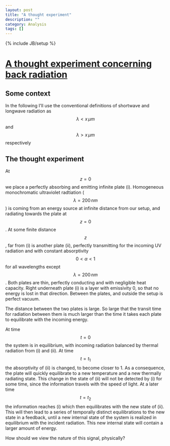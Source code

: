 ```yaml
---
layout: post
title: "A thought experiment"
description: ""
category: Analysis
tags: []
---
```

{% include JB/setup %}

# [A thought experiment concerning back radiation](http://hansbrenna.github.io/analysis/2016/05/09/a-thought-experiment)

## Some context

In the following I'll use the conventional definitions of shortwave and longwave radiation as $$\lambda < x \, \mu m$$ and $$\lambda > x \, \mu m$$ respectively

## The thought experiment
At $$z=0$$ we place a perfectly absorbing and emitting infinite plate (i). Homogeneous monochromatic ultraviolet radtiation ($$\lambda=200\, nm$$) is coming from an energy source at infinite distance from our setup, and radiating towards the plate at $$z=0$$. At some finite distance $$z$$, far from (i) is another plate (ii), perfectly transmitting for the incoming UV radiation and with constant absorptivity $$0 < \alpha < 1$$  for all wavelengths except $$\lambda=200\, nm$$. Both plates are thin, perfectly conducting and with negligible heat capacity. Right underneath plate (i) is a layer with emissivity 0, so that no energy is lost in that direction. Between the plates, and outside the setup is perfect vacuum.

The distance between the two plates is large. So large that the transit time for radiation between them is much larger than the time it takes each plate to equilibrate with the incoming energy.

At time $$t=0$$ the system is in equilibrium, with incoming radiation balanced by thermal radiation from (i) and (ii). At time $$t=t_1$$ the absorptivity of (ii) is changed, to become closer to 1. As a consequence, the plate will quickly equilibrate to a new temperature and a new thermally radiating state. This change in the state of (ii) will not be detected by (i) for some time, since the information travels with the speed of light. At a later time $$t=t_2$$ the information reaches (i) which then equilibrates with the new state of (ii). This will then lead to a series of temporally distinct equilibrations to the new state in a feedback, until a new internal state of the system is realized in equilibrium with the incident radiation. This new internal state will contain a larger amount of energy. 

How should we view the nature of this signal, physically? 
